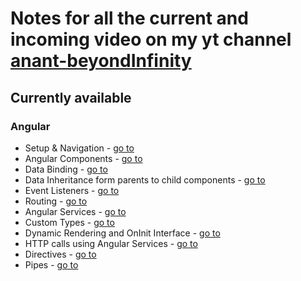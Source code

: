 # Notes for all the current and incoming video on my yt channel [anant-beyondInfinity](https://www.youtube.com/@InfinityAnant) #

## Currently available ##

### **Angular** ###
- Setup & Navigation - [go to](https://github.com/techo-anant/Notes/blob/main/Angular/1__setup_%26_navigation.pdf)
- Angular Components - [go to](https://github.com/techo-anant/Notes/blob/main/Angular/2__angular_components.pdf)
- Data Binding - [go to](https://github.com/techo-anant/Notes/blob/main/Angular/3__data_binding.pdf)
- Data Inheritance form parents to child components - [go to](https://github.com/techo-anant/Notes/blob/main/Angular/4__data_inheritance_from_parent_to_child.pdf)
- Event Listeners - [go to](https://github.com/techo-anant/Notes/blob/main/Angular/5__event_listeners.pdf)
- Routing - [go to](https://github.com/techo-anant/Notes/blob/main/Angular/6__routing.pdf)
- Angular Services - [go to](https://github.com/techo-anant/Notes/blob/main/Angular/7__angular_services.pdf)
- Custom Types - [go to](https://github.com/techo-anant/Notes/blob/main/Angular/8__making_new_types.pdf)
- Dynamic Rendering and OnInit Interface - [go to](https://github.com/techo-anant/Notes/blob/main/Angular/9__dynamic_rendering_%26_onInit_interface.pdf)
- HTTP calls using Angular Services - [go to](https://github.com/techo-anant/Notes/blob/main/Angular/10__http_calls_with_angular_services.pdf)
- Directives - [go to](https://github.com/techo-anant/Notes/blob/main/Angular/11__angular_directives.pdf)
- Pipes - [go to](https://github.com/techo-anant/Notes/blob/main/Angular/12__pipes.pdf)

